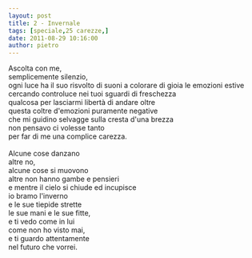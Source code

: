 ```yaml
---
layout: post
title: 2 - Invernale
tags: [speciale,25 carezze,]
date: 2011-08-29 10:16:00
author: pietro
---
```

<div dir="ltr" style="text-align: left">Ascolta con me,<br/>semplicemente silenzio,<br/>ogni luce ha il suo risvolto di suoni a colorare di gioia le emozioni estive<br/>cercando controluce nei tuoi sguardi di freschezza<br/>qualcosa per lasciarmi libertà di andare oltre<br/>questa coltre d'emozioni puramente negative<br/>che mi guidino selvagge sulla cresta d'una brezza<br/>non pensavo ci volesse tanto<br/>per far di me una complice carezza.<br/><br/>Alcune cose danzano<br/>altre no,<br/>alcune cose si muovono<br/>altre non hanno gambe e pensieri<br/>e mentre il cielo si chiude ed incupisce<br/>io bramo l'inverno<br/>e le sue tiepide strette<br/>le sue mani e le sue fitte,<br/>e ti vedo come in lui<br/>come non ho visto mai,<br/>e ti guardo attentamente<br/>nel futuro che vorrei.<br/>
